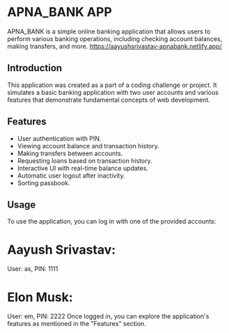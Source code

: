 # APNA_BANK APP
APNA_BANK is a simple online banking application that allows users to perform various banking operations, including checking account balances, making transfers, and more.
https://aayushsrivastav-apnabank.netlify.app/

## Introduction
This application was created as a part of a coding challenge or project. It simulates a basic banking application with two user accounts and various features that demonstrate fundamental concepts of web development.

## Features

- User authentication with PIN.
- Viewing account balance and transaction history.
- Making transfers between accounts.
- Requesting loans based on transaction history.
- Interactive UI with real-time balance updates.
- Automatic user logout after inactivity.
- Sorting passbook. 



## Usage
To use the application, you can log in with one of the provided accounts:
# Aayush Srivastav:
User: as, PIN: 1111
# Elon Musk:
User: em, PIN: 2222
Once logged in, you can explore the application's features as mentioned in the "Features" section.
